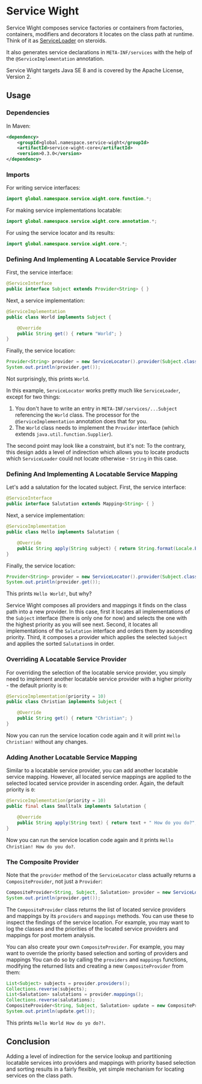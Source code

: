 # Service Wight

Service Wight composes service factories or containers from factories, containers, modifiers and decorators it locates
on the class path at runtime. 
Think of it as [ServiceLoader] on steroids.

It also generates service declarations in `META-INF/services` with the help of the `@ServiceImplementation` annotation.

Service Wight targets Java SE 8 and is covered by the Apache License, Version 2.

## Usage

### Dependencies

In Maven:

```xml
<dependency>
    <groupId>global.namespace.service-wight</groupId>
    <artifactId>service-wight-core</artifactId>
    <version>0.3.0</version>
</dependency>
```

### Imports

For writing service interfaces:

```java
import global.namespace.service.wight.core.function.*;
```

For making service implementations locatable:

```java
import global.namespace.service.wight.core.annotation.*;
```

For using the service locator and its results:

```java
import global.namespace.service.wight.core.*;
```

### Defining And Implementing A Locatable Service Provider

First, the service interface:

```java
@ServiceInterface
public interface Subject extends Provider<String> { }
```

Next, a service implementation:

```java
@ServiceImplementation
public class World implements Subject {

    @Override    
    public String get() { return "World"; }
}
```

Finally, the service location:

```java
Provider<String> provider = new ServiceLocator().provider(Subject.class);
System.out.println(provider.get());
```

Not surprisingly, this prints `World`.

In this example, `ServiceLocator` works pretty much like `ServiceLoader`, except for two things:

1. You don't have to write an entry in `META-INF/services/...Subject` referencing the `World` class.
   The processor for the `@ServiceImplementation` annotation does that for you.
2. The `World` class needs to implement the `Provider` interface (which extends `java.util.function.Supplier`).

The second point may look like a constraint, but it's not:
To the contrary, this design adds a level of indirection which allows you to locate products which `ServiceLoader` could
not locate otherwise - `String` in this case.  

### Defining And Implementing A Locatable Service Mapping

Let's add a salutation for the located subject.
First, the service interface:

```java
@ServiceInterface
public interface Salutation extends Mapping<String> { }
```

Next, a service implementation:

```java
@ServiceImplementation
public class Hello implements Salutation {

    @Override
    public String apply(String subject) { return String.format(Locale.ENGLISH, "Hello %s!", subject); }
}
```

Finally, the service location:

```java
Provider<String> provider = new ServiceLocator().provider(Subject.class, Salutation.class);
System.out.println(provider.get());
```

This prints `Hello World!`, but why?

Service Wight composes all providers and mappings it finds on the class path into a new provider.
In this case, first it locates all implementations of the `Subject` interface (there is only one for now) and selects 
the one with the highest priority as you will see next.
Second, it locates all implementations of the `Salutation` interface and orders them by ascending priority.
Third, it composes a provider which applies the selected `Subject` and applies the sorted `Salutation`s in order.  

### Overriding A Locatable Service Provider

For overriding the selection of the locatable service provider, you simply need to implement another locatable service 
provider with a higher priority - the default priority is `0`:

```java
@ServiceImplementation(priority = 10)
public class Christian implements Subject {

    @Override
    public String get() { return "Christian"; }
}
```

Now you can run the service location code again and it will print `Hello Christian!` without any changes. 

### Adding Another Locatable Service Mapping

Similar to a locatable service provider, you can add another locatable service mapping.
However, all located service mappings are applied to the selected located service provider in ascending order.
Again, the default priority is `0`:

```java
@ServiceImplementation(priority = 10)
public final class Smalltalk implements Salutation {

    @Override
    public String apply(String text) { return text + " How do you do?"; }
}
```

Now you can run the service location code again and it prints `Hello Christian! How do you do?`.

### The Composite Provider

Note that the `provider` method of the `ServiceLocator` class actually returns a `CompositeProvider`, not just a 
`Provider`:

```java
CompositeProvider<String, Subject, Salutation> provider = new ServiceLocator().provider(Subject.class, Salutation.class);
System.out.println(provider.get());
```

The `CompositeProvider` class returns the list of located service providers and mappings by its `providers` and 
`mappings` methods.
You can use these to inspect the findings of the service location.
For example, you may want to log the classes and the priorities of the located service providers and mappings for post
mortem analysis.

You can also create your own `CompositeProvider`.
For example, you may want to override the priority based selection and sorting of providers and mappings
You can do so by calling the `providers` and `mappings` functions, modifying the returned lists and creating a new 
`CompositeProvider` from them:

```java
List<Subject> subjects = provider.providers();
Collections.reverse(subjects);
List<Salutation> salutations = provider.mappings();
Collections.reverse(salutations);
CompositeProvider<String, Subject, Salutation> update = new CompositeProvider<>(subjects, salutations);
System.out.println(update.get());
```

This prints `Hello World How do yo do?!`.
 
## Conclusion

Adding a level of indirection for the service lookup and partitioning locatable services into providers and mappings
with priority based selection and sorting results in a fairly flexible, yet simple mechanism for locating services on
the class path.   

[ServiceLoader]: https://docs.oracle.com/javase/8/docs/api/java/util/ServiceLoader.html
